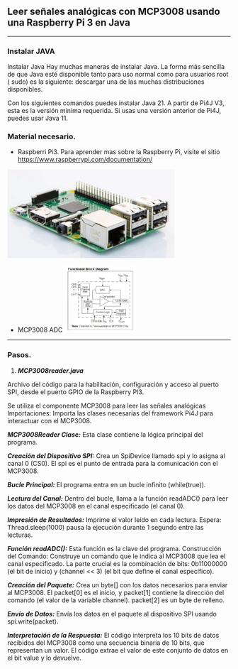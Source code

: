 ## Leer señales analógicas con MCP3008 usando una Raspberry Pi 3 en Java
---
### Instalar JAVA
Instalar Java
Hay muchas maneras de instalar Java. La forma más sencilla de que Java esté disponible tanto para uso normal como para usuarios root ( sudo) es la siguiente: descargar una de las muchas distribuciones disponibles.

Con los siguientes comandos puedes instalar Java 21. A partir de Pi4J V3, esta es la versión mínima requerida. Si usas una versión anterior de Pi4J, puedes usar Java 11.
### Material necesario.
- Raspberri Pi3.
Para aprender mas sobre la Raspberry Pi, visite el sitio https://www.raspberrypi.com/documentation/
 
 <img src="src/img/raspberry.png" height="200">
 
- MCP3008 ADC
  <img src="src/img/MCP3008_DiagFuncional.jpg" height="150">

---
### Pasos.

1. ***MCP3008reader.java***

Archivo del código para la habilitación, configuración y acceso al puerto SPI, desde el puerto GPIO de la Raspberry PI3.

Se utiliza el componente MCP3008 para leer las señales analógicas
Importaciones: Importa las clases necesarias del framework Pi4J para interactuar con el MCP3008.

***MCP3008Reader Clase:*** Esta clase contiene la lógica principal del programa.

***Creación del Dispositivo SPI:*** Crea un SpiDevice llamado spi y lo asigna al canal 0 (CS0). El spi es el punto de entrada para la comunicación con el MCP3008.

***Bucle Principal:*** El programa entra en un bucle infinito (while(true)).

***Lectura del Canal:*** Dentro del bucle, llama a la función readADC() para leer los datos del MCP3008 en el canal especificado (el canal 0).

***Impresión de Resultados:*** Imprime el valor leído en cada lectura.
Espera: Thread.sleep(1000) pausa la ejecución durante 1 segundo entre las lecturas.

***Función readADC():*** Esta función es la clave del programa.
Construcción del Comando: Construye un comando que le indica al MCP3008 que lea el canal especificado. La parte crucial es la combinación de bits: 0b11000000 (el bit de inicio) y (channel << 3) (el bit que define el canal específico).

***Creación del Paquete:*** Crea un byte[] con los datos necesarios para enviar al MCP3008. El packet[0] es el inicio, y packet[1] contiene la dirección del comando (el valor de la variable channel). packet[2] es un byte de relleno.

***Envío de Datos:*** Envía los datos en el paquete al dispositivo SPI usando spi.write(packet).

***Interpretación de la Respuesta:*** El código interpreta los 10 bits de datos recibidos del MCP3008 como una secuencia binaria de 10 bits, que representan un valor. El código extrae el valor de este conjunto de datos en el bit value y lo devuelve.

